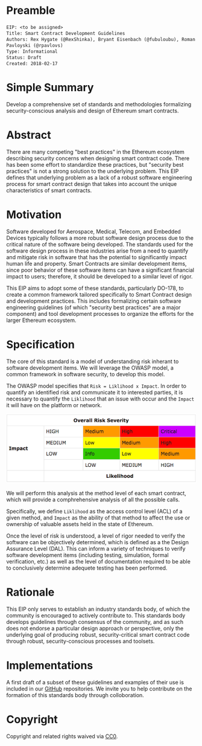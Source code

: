 # Preamble

    EIP: <to be assigned>
    Title: Smart Contract Development Guidelines
    Authors: Rex Hygate (@RexShinka), Bryant Eisenbach (@fubuloubu), Roman Pavloyski (@rpavlovs)
    Type: Informational
    Status: Draft
    Created: 2018-02-17

# Simple Summary
Develop a comprehensive set of standards and methodologies formalizing
security-conscious analysis and design of Ethereum smart contracts.

# Abstract
There are many competing "best practices" in the Ethereum ecosystem describing security concerns
when designing smart contract code. There has been some effort to standardize these practices,
but "security best practices" is not a strong solution to the underlying problem.
This EIP defines that underlying problem as a lack of a robust software engineering process
for smart contract design that takes into account the unique characteristics of smart contracts.

# Motivation
Software developed for Aerospace, Medical, Telecom, and Embedded Devices typically follows a more
robust software design process due to the critical nature of the software being developed.
The standards used for the software design process in these industries arise from a need to
quantify and mitigate risk in software that has the potential to significantly impact human life and property.
Smart Contracts are similar development items, since poor behavior of these software items can have
a significant financial impact to users; therefore, it should be developed to a similar level of rigor.

This EIP aims to adopt some of these standards, particularly DO-178, to create a common
framework tailored specifically to Smart Contract design and development practices.
This includes formalizing certain software engineering guidelines
(of which "security best practices" are a major component) and tool development processes
to organize the efforts for the larger Ethereum ecosystem.

# Specification
The core of this standard is a model of understanding risk inherant to software development items.
We will leverage the OWASP model, a common framework in software security, to develop this model.

The OWASP model specifies that `Risk = Liklihood x Impact`.
In order to quantify an identified risk and communicate it to interested parties,
it is necessary to quantify the `Liklihood` that an issue with occur and the `Impact`
it will have on the platform or network.

![OWASP](sc-design-guidelines/astp_risk_rating.png)

We will perform this analysis at the method level of each smart contract,
which will provide a comphrehensive analysis of all the possible calls.

Specifically, we define `Liklihood` as the access control level (ACL) of a given method,
and `Impact` as the ability of that method to affect the use or ownership of valuable assets 
held in the state of Ethereum.

Once the level of risk is understood, a level of rigor needed to verify the software can be
objectively determined, which is defined as a the Design Assurance Level (DAL).
This can inform a variety of techniques to verify software development items
(including testing, simulation, formal verification, etc.) as well as the level of
documentation required to be able to conclusively determine adequete testing has been performed.

# Rationale
This EIP only serves to establish an industry standards body,
of which the community is encouraged to actively contribute to.
This standards body develops guidelines through consensus of the community,
and as such does not endorse a particular design approach or perspective,
only the underlying goal of producing robust, security-critical smart contract code
through robust, security-conscious processes and toolsets.

# Implementations
A first draft of a subset of these guidelines and examples of their use is included in our
[GitHub](https://github.com/SecurEth) repositories.
We invite you to help contribute on the formation of this standards body through colloboration.

# Copyright
Copyright and related rights waived via [CC0](https://creativecommons.org/publicdomain/zero/1.0/).
